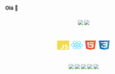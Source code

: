 ### Olá 👋
##
<div align="center">
  <img height="180em" src="https://github-readme-stats.vercel.app/api?username=MagalhaesVini&show_icons==true&theme=transparent"/>
  <img height="180em" src="https://github-readme-stats.vercel.app/api/top-langs/?username=MagalhaesVini&layout=compact&langs_count=7&theme=transparent"/>
</div>

##
<div align='center' style="display: inline_block"><br>
  <img align="center" alt="VM-Js" height="30" width="40" src="https://raw.githubusercontent.com/devicons/devicon/master/icons/javascript/javascript-plain.svg">
  <img align="center" alt="VM-React" height="30" width="40" src="https://raw.githubusercontent.com/devicons/devicon/master/icons/react/react-original.svg">
  <img align="center" alt="VM-HTML" height="30" width="40" src="https://raw.githubusercontent.com/devicons/devicon/master/icons/html5/html5-original.svg">
  <img align="center" alt="VM-CSS" height="30" width="40" src="https://raw.githubusercontent.com/devicons/devicon/master/icons/css3/css3-original.svg">
</div>

##
<br/>
<div align='center'> 
  <a href="https://www.youtube.com" target="_blank"><img src="https://img.shields.io/badge/YouTube-FF0000?style=for-the-badge&logo=youtube&logoColor=white" target="_blank"></a>
  <a href="https://instagram.com" target="_blank"><img src="https://img.shields.io/badge/-Instagram-%23E4405F?style=for-the-badge&logo=instagram&logoColor=white" target="_blank"></a>
 	<a href="https://www.twitch.tv" target="_blank"><img src="https://img.shields.io/badge/Twitch-9146FF?style=for-the-badge&logo=twitch&logoColor=white" target="_blank"></a>
  <a href="https://discord.gg" target="_blank"><img src="https://img.shields.io/badge/Discord-7289DA?style=for-the-badge&logo=discord&logoColor=white" target="_blank"></a> 
  <a href="https://www.linkedin.com/in/magalhaesvinicius/" target="_blank"><img src="https://img.shields.io/badge/-LinkedIn-%230077B5?style=for-the-badge&logo=linkedin&logoColor=white" target="_blank"></a> 
</div>
